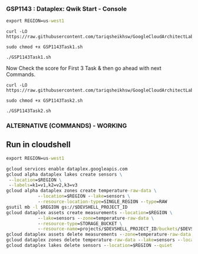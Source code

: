###  GSP1143 : Dataplex: Qwik Start - Console  

```cmd
export REGION=us-west1
```

```
curl -LO https://raw.githubusercontent.com/tariqsheikhsw/GoogleCloudArchitectLabs/main/Solutions/GSP1143Task1.sh

sudo chmod +x GSP1143Task1.sh

./GSP1143Task1.sh
```

Now Check the score for First 3 Task & then go ahead with next Commands.

```
curl -LO https://raw.githubusercontent.com/tariqsheikhsw/GoogleCloudArchitectLabs/main/Solutions/GSP1143Task2.sh

sudo chmod +x GSP1143Task2.sh

./GSP1143Task2.sh
```



### ALTERNATIVE (COMMANDS) - WORKING

## Run in cloudshell
```cmd
export REGION=us-west1
```
```cmd
gcloud services enable dataplex.googleapis.com
gcloud alpha dataplex lakes create sensors \
 --location=$REGION \
 --labels=k1=v1,k2=v2,k3=v3 
gcloud alpha dataplex zones create temperature-raw-data \
            --location=$REGION --lake=sensors \
            --resource-location-type=SINGLE_REGION --type=RAW
gsutil mb -l $REGION gs://$DEVSHELL_PROJECT_ID
gcloud dataplex assets create measurements --location=$REGION \
            --lake=sensors --zone=temperature-raw-data \
            --resource-type=STORAGE_BUCKET \
            --resource-name=projects/$DEVSHELL_PROJECT_ID/buckets/$DEVSHELL_PROJECT_ID
gcloud dataplex assets delete measurements --zone=temperature-raw-data --lake=sensors --location=$REGION --quiet
gcloud dataplex zones delete temperature-raw-data --lake=sensors --location=$REGION --quiet
gcloud dataplex lakes delete sensors --location=$REGION --quiet
```
